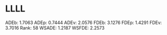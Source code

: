 # LLLL

ADEb: 1.7063
ADEp: 0.7444
ADEv: 2.0576
FDEb: 3.1276
FDEp: 1.4291
FDEv: 3.7016
Rank: 58
WSADE: 1.2187
WSFDE: 2.2573